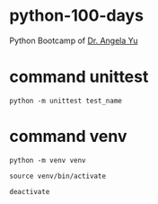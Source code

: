 # python-100-days

Python Bootcamp of [Dr. Angela Yu](https://www.udemy.com/course/100-days-of-code/learn/lecture/17824302?start=0#overview)

# command unittest

```
python -m unittest test_name
```

# command venv

```
python -m venv venv
```

```
source venv/bin/activate
```

```
deactivate
```
